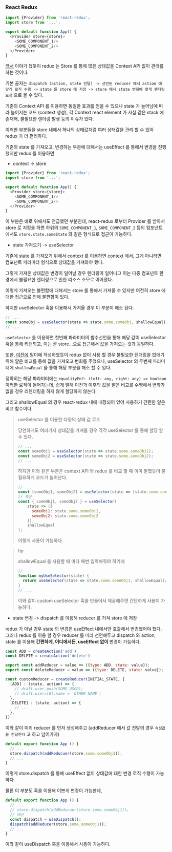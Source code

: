 ### React Redux

```javascript
import {Provider} from 'react-redux';
import store from '...';

export default function App() {
  <Provider store={store}>
    <SOME_COMPONENT_1/>
    <SOME_COMPONENT_2/>
  </Provider>
}
```

[앞서](./Redux.md) 이야기 했듯이 redux 는 Store 를 통해 많은 상태값을 Context API 없이 관리를 하는 것이다.

기본 골자는 `dispatch (action, state 전달) -> 선언된 reducer 에서 action 에 맞게 로직 수행 -> state 를 store 에 저장
-> store 에서 state 변화에 맞게 렌더링 요청` 으로 볼 수 있다.

기존의 Context API 를 이용하면 동일한 효과를 얻을 수 있으나 state 가 늘어남에 따라 늘어지는 코드 (context 생성),
각 Context react element 가 사실 같은 stack 에 존재해, 불필요한 렌더링 발생 등의 이슈가 있다.

이러한 부분들을 store 내에서 하나의 상태값처럼 여러 상태값을 관리 할 수 있어 redux 가 더 편리하다.

기존의 state 를 가져오고, 변경하는 부분에 대해서는 useEffect 를 통해서 변경을 진행했지만 redux 를 이용하면

- context -> store

```javascript
import {Provider} from 'react-redux';
import store from '...';

export default function App() {
  <Provider store={store}>
    <SOME_COMPONENT_1/>
    <SOME_COMPONENT_2/>
  </Provider>
}
```

이 부분은 바로 위에서도 언급했던 부분인데, react-redux 로부터 Provider 를 받아서 store 로 지정을 하면 하위의 `SOME_COMPONENT_1`,
`SOME_COMPONENT_2` 등의 컴포넌트에서도 `store.state.someState` 와 같은 형식으로 접근이 가능하다.

- state 가져오기 -> useSelector

기존에 state 를 가져오기 위해서 context 를 이용하면 context 에서, 그게 아니라면 컴포넌트 파라미터 형식으로 상태값을 가져와야 했다.

그렇게 가져온 상태값은 변경이 일어날 경우 렌더링이 일어나고 이는 다중 컴포넌트 환경에서 불필요한 렌더링으로 인한 리소스 소모로 이어졌다.

이렇게 가져오는 불편함에 대해서는 store 를 통해서 가져올 수 있지만 여전히 store 에 대한 접근으로 인해 불편함이 있다.

하지만 useSelector 훅을 이용해서 가져올 경우 이 부분이 해소 된다.

```javascript
// ...
const someObj = useSelector(state => state.some.someObj, shallowEqual);
// ...
```

`useSelector` 를 이용하면 첫번째 파라미터의 함수선언을 통해 해당 값이 useSelector 훅을 통해 리턴되고, 이는 곧 store...으로
접근해서 값을 가져오는 것과 동일하다.

또한, [이전에](./Redux.md) 말미에 작성하였듯이 redux 없이 사용 할 경우 불필요한 렌더링을 없애기 위해 얕은 비교를 통해 값을 가져오고
변화를 주었으나, useSelector 의 두번째 파라미터에 `shallowEqual` 을 통해 해당 부분을 해소 할 수 있다.

정확히는 해당 파라미터에는 `equalityFn?: (left: any, right: any) => boolean` 이러한 로직이 들어가는데, 쉽게 말해
이전과 이후의 값을 얕은 비교를 수행해서 변화가 없을 경우 리렌더링을 하지 않게 할당하지 않는다.

그리고 shallowEqual 의 경우 react-redux 내에 내장되어 있어 사용하기 간편한 얕은 비교 함수이다.

> useSelector 를 이용한 다량의 상태 값 로드
> 
> 당연하게도 여러가지 상태값을 가져올 경우 각각 useSelector 를 통해 할당 할 수 있다.
> ```javascript
> // ...
> const someObj1 = useSelector(state => state.some.someObj1);
> const someObj2 = useSelector(state => state.some.someObj2);
> // ...
> ```
> 
> 하지만 이와 같은 부분은 context API 와 redux 를 비교 할 때 이미 말했듯이 불필요하게 코드가 늘어난다.
>
> ```javascript
> // ...
> const [someObj1, someObj2] = useSelector(state => [state.some.someObj1, state.some.someObj2], shallowEqual);
> // 혹은
> const { someObj1, someObj2 } = useSelector(
>     state => ({
>       someObj1: state.some.someObj1,
>       someObj2: state.some.someObj2
>     }),
>     shallowEqual
> );
> ```
> 
> 이렇게 사용이 가능하다.

> tip
> 
> shallowEqual 을 사용할 때 마다 매번 입력해줘야 하기에
> 
> ```javascript
> // ...
> function myUseSelector(state) {
>   return useSelector(state => state.some.someObj1, shallowEqual);
> }
> // ...
> ```
> 
> 이와 같이 custom useSelector 훅을 만들어서 제공해주면 간단하게 사용이 가능하다.

- state 변경 -> dispatch 를 이용해 reducer 를 거쳐 store 에 저장

redux 가 아닐 경우 state 의 변경은 useEffect 내에서만 호출해서 변경했어야 했다. 그러나 redux 를 이용 할 경우 reducer 를 미리
선언해두고 dispatch 와 action, state 를 이용해 **간편하게, 어디에서든, useEffect 없이** 변경이 가능하다.

```javascript
const ADD = createAction('add')
const DELETE = createAction('delete')

export const addReducer = value => ({type: ADD, state: value});
export const deleteReducer = value => ({type: DELETE, state: value});

const customReducer = createReducer(INITIAL_STATE, {
  [ADD] : (state, action) => {
    // draft.user.push(SOME_USER);
    // draft.users[0].name = 'OTHER NAME';
  },
  [DELETE] : (state, action) => {
    // ...
  },
})
```

이와 같이 미리 reducer 를 먼저 생성해주고 (addReducer 에서 값 전달의 경우 `속성값을 전달한다` 고 하고 넘어가자)

```javascript
default export function App () {
  // ...
  store.dispatch(addReducuer(store.some.someObj1));
  // ...
}
```

이렇게 store.dispatch 를 통해 useEffect 없이 상태값에 대한 변경 로직 수행이 가능하다.

물론 이 부분도 훅을 이용해 이쁘게 변경이 가능한데,

```javascript
default export function App () {
  // ...
  // store.dispatch(addReducuer(store.some.someObj1));
  // 대신
  const dispatch = useDispatch();
  dispatch(addReducer(store.some.someObj1));
  // ...
}
```

이와 같이 useDispatch 훅을 이용해서 사용이 가능하다.
